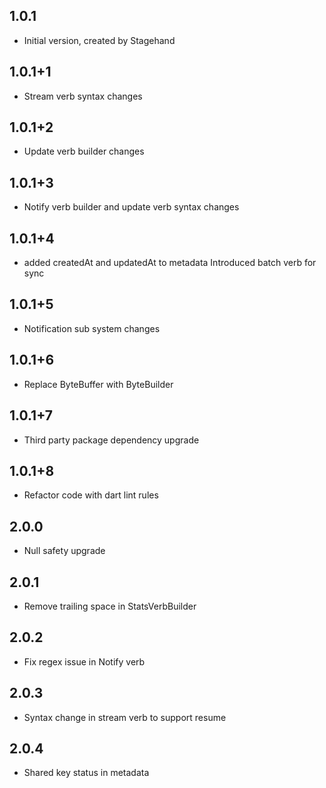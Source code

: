 ## 1.0.1
- Initial version, created by Stagehand
## 1.0.1+1
- Stream verb syntax changes
## 1.0.1+2
- Update verb builder changes
## 1.0.1+3
- Notify verb builder and update verb syntax changes
## 1.0.1+4
- added createdAt and updatedAt to metadata
  Introduced batch verb for sync
## 1.0.1+5
- Notification sub system changes
## 1.0.1+6
- Replace ByteBuffer with ByteBuilder
## 1.0.1+7
- Third party package dependency upgrade
## 1.0.1+8
- Refactor code with dart lint rules
## 2.0.0
- Null safety upgrade
## 2.0.1
- Remove trailing space in StatsVerbBuilder
## 2.0.2
- Fix regex issue in Notify verb
## 2.0.3
- Syntax change in stream verb to support resume
## 2.0.4
- Shared key status in metadata
